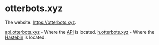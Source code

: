 # otterbots.xyz
The website. https://otterbots.xyz.

[api.otterbots.xyz](https://api.otterbots.xyz) - Where the [API](https://github.com/Otter-Bots/api) is located.
[h.otterbots.xyz](https://h.otterbots.xyz) - Where the [Hastebin](https://github.com/Otter-Bots/hastebin) is located.
